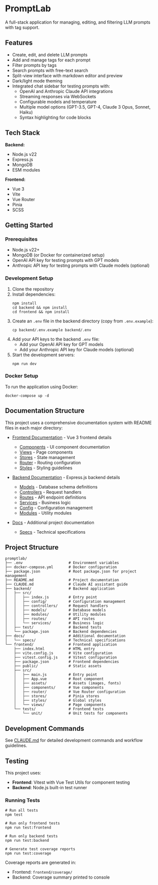 # PromptLab

A full-stack application for managing, editing, and filtering LLM prompts with tag support.

## Features

- Create, edit, and delete LLM prompts
- Add and manage tags for each prompt
- Filter prompts by tags
- Search prompts with free-text search
- Split-view interface with markdown editor and preview
- Dark/light mode theming
- Integrated chat sidebar for testing prompts with:
  - OpenAI and Anthropic Claude API integrations
  - Streaming responses via WebSockets
  - Configurable models and temperature
  - Multiple model options (GPT-3.5, GPT-4, Claude 3 Opus, Sonnet, Haiku)
  - Syntax highlighting for code blocks

## Tech Stack

**Backend:**
- Node.js v22
- Express.js
- MongoDB
- ESM modules

**Frontend:**
- Vue 3
- Vite
- Vue Router
- Pinia
- SCSS

## Getting Started

### Prerequisites

- Node.js v22+
- MongoDB (or Docker for containerized setup)
- OpenAI API key for testing prompts with GPT models
- Anthropic API key for testing prompts with Claude models (optional)

### Development Setup

1. Clone the repository
2. Install dependencies:
   ```
   npm install
   cd backend && npm install
   cd frontend && npm install
   ```
3. Create an `.env` file in the backend directory (copy from `.env.example`):
   ```
   cp backend/.env.example backend/.env
   ```
4. Add your API keys to the backend `.env` file:
   - Add your OpenAI API key for GPT models
   - Add your Anthropic API key for Claude models (optional)
5. Start the development servers:
   ```
   npm run dev
   ```

### Docker Setup

To run the application using Docker:

```
docker-compose up -d
```

## Documentation Structure

This project uses a comprehensive documentation system with README files in each major directory:

- [Frontend Documentation](./frontend/README.md) - Vue 3 frontend details
  - [Components](./frontend/src/components/README.md) - UI component documentation
  - [Views](./frontend/src/views/README.md) - Page components
  - [Stores](./frontend/src/stores/README.md) - State management
  - [Router](./frontend/src/router/README.md) - Routing configuration
  - [Styles](./frontend/src/styles/README.md) - Styling guidelines

- [Backend Documentation](./backend/README.md) - Express.js backend details
  - [Models](./backend/src/models/README.md) - Database schema definitions
  - [Controllers](./backend/src/controllers/README.md) - Request handlers
  - [Routes](./backend/src/routes/README.md) - API endpoint definitions
  - [Services](./backend/src/services/README.md) - Business logic
  - [Config](./backend/src/config/README.md) - Configuration management
  - [Modules](./backend/src/modules/README.md) - Utility modules

- [Docs](./docs/README.md) - Additional project documentation
  - [Specs](./docs/specs/README.md) - Technical specifications

## Project Structure

```
promptlab/
├── .env                     # Environment variables
├── docker-compose.yml       # Docker configuration
├── package.json             # Root package.json for project management
├── README.md                # Project documentation
├── CLAUDE.md                # Claude AI assistant guide
├── backend/                 # Backend application
│   ├── src/
│   │   ├── index.js         # Entry point
│   │   ├── config/          # Configuration management
│   │   ├── controllers/     # Request handlers
│   │   ├── models/          # Database models
│   │   ├── modules/         # Utility modules
│   │   ├── routes/          # API routes
│   │   └── services/        # Business logic
│   ├── test/                # Backend tests
│   └── package.json         # Backend dependencies
├── docs/                    # Additional documentation
│   └── specs/               # Technical specifications
└── frontend/                # Frontend application
    ├── index.html           # HTML entry
    ├── vite.config.js       # Vite configuration
    ├── vitest.config.js     # Vitest configuration
    ├── package.json         # Frontend dependencies
    ├── public/              # Static assets
    ├── src/
    │   ├── main.js          # Entry point
    │   ├── App.vue          # Root component
    │   ├── assets/          # Assets (images, fonts)
    │   ├── components/      # Vue components
    │   ├── router/          # Vue Router configuration
    │   ├── stores/          # Pinia stores
    │   ├── styles/          # Global styles
    │   └── views/           # Page components
    └── tests/               # Frontend tests
        └── unit/            # Unit tests for components
```

## Development Commands

See [CLAUDE.md](./CLAUDE.md) for detailed development commands and workflow guidelines.

## Testing

This project uses:
- **Frontend**: Vitest with Vue Test Utils for component testing
- **Backend**: Node.js built-in test runner

### Running Tests
```
# Run all tests
npm test

# Run only frontend tests
npm run test:frontend

# Run only backend tests  
npm run test:backend

# Generate test coverage reports
npm run test:coverage
```

Coverage reports are generated in:
- Frontend: `frontend/coverage/`
- Backend: Coverage summary printed to console
